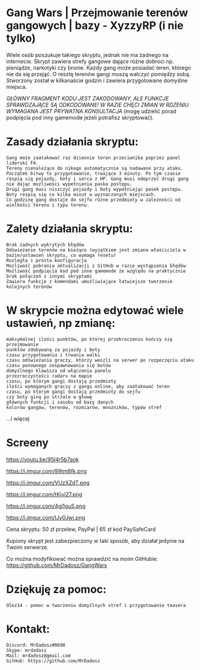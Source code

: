 **Gang Wars | Przejmowanie terenów gangowych | bazy  - XyzzyRP (i nie tylko)**
===========
 
Wiele osób poszukuje takiego skryptu, jednak nie ma żadnego na internecie. Skrypt zawiera strefy gangowe dające różne dobroci np. pieniądze, narkotyki czy bronie. Każdy gang może posiadać teren, którego nie da się przejąć. O resztę terenów gangi muszą walczyć pomiędzy sobą. Stworzony został w kilkanaście godzin i zawiera przygotowane domyślne miejsca.

*GŁÓWNY FRAGMENT KODU JEST ZAKODOWANY, ALE FUNKCJE SPRAWDZAJĄCE SĄ ODKODOWANE! W RAZIE CHĘCI ZMIAN W RDZENIU WYMAGANA JEST PRYWATNA KONSULTACJA* (mogę udzielić porad podpięcia pod inny gamemode jeżeli potrafisz skryptować).
 
**Zasady działania skryptu:**
===========
    Gang może zaatakować raz dziennie teren przeciwnika poprzez panel liderski F4.
    Tereny nienależące do nikogo automatycznie są nadawane przy ataku.
    Początek bitwy to przygotowanie, trwające 3 minuty. Po tym czasie respią się pojazdy, boty i serca z HP. Gang musi odeprzeć drugi gang nie dając możliwości wypełnienia paska postępu.
    Drugi gang musi niszczyć pojazdy i boty wypełniając pasek postępu.
    Boty respią się co kilka minut w wyznaczonych miejscach.
    Co godzinę gang dostaje do sejfu różne przedmioty w zależności od wielkości terenu i typu terenu.
 
**Zalety działania skryptu:**
===========
    Brak żadnych wykrytych błędów
    Odświeżanie terenów na bieżąco (wyjątkiem jest zmiana właściciela w bazie/ustawień skryptu, co wymaga resetu)
    Rozległa i prosta konfiguracja
    Mozliwość pobrania aktualizacji z GitHub w razie wystąpienia błędów
    Możliwość podpięcia kod pod inne gamemode ze względu na praktycznie brak połączeń z innymi skryptami
    Zawiera funkcje z komendami umożliwiające łatwiejsze tworzenie kolejnych terenów
 
 
**W skrypcie można edytować wiele ustawień, np zmianę:**
===========
    maksymalnej ilości punktów, po której przekroczeniu kończy się przejmowanie
    punktów zdobywaną za pojazdy i boty
    czasu przygotowania i trwania walki
    czasu odświeżania graczy, którzy weszli na serwer po rozpoczęciu ataku
    czasu ponownego zespawnowania się botów
    domyślnego klawisza od włączenia panelu
    przezroczystości radaru na mapie
    czasu, po którym gangi dostają przedmioty
    ilości wymaganych graczy z gangu online, aby zaatakować teren
    czasu, po którym gangi dostają przedmioty do sejfu
    czy boty giną po strzale w głowę
    głównych funkcji i zasobu od bazy danych
    kolorów gangów, terenów, rozmiarów, mnożników, typów stref
...i więcej
 
 **Screeny**
 ===========
 https://youtu.be/95I4r5b7aok
 
 https://i.imgur.com/89tm6fk.png 
 
 https://i.imgur.com/VUzXZdT.png 
 
 https://i.imgur.com/tKivj27.png 
 
 https://i.imgur.com/4gj1guS.png 
 
 https://i.imgur.com/IJy0Jwj.png 
 
 
 
Cena skryptu: 50 zł przelew, PayPal | 65 zł kod PaySafeCard

Kupiony skrypt jest zabezpieczony w taki sposób, aby działał jedynie na Twoim serwerze.

Co można modyfikować można sprawdzić na moim GitHubie: https://github.com/MrDadosz/GangWars

**Dziękuję za pomoc:**
===========
    Olez14 - pomoc w tworzeniu domyślnych stref i przygotowanie teasera

**Kontakt:**
===========
    Discord: MrDadosz#0690
    Skype: mrdadosz
    Mail: mrdadosz@gmail.com
    GitHub: https://github.com/MrDadosz
